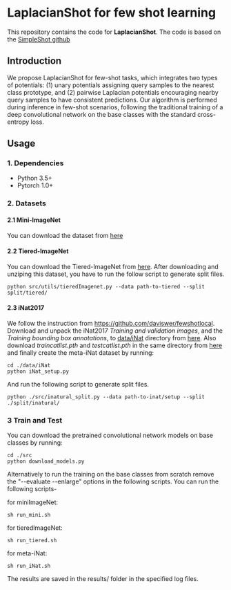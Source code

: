 # LaplacianShot for few shot learning

This repository contains the code for **LaplacianShot**. The code is based on the [SimpleShot github](https://github.com/mileyan/simple_shot)


## Introduction
We propose LaplacianShot for few-shot tasks, which integrates two types of potentials: (1) unary potentials assigning query samples to the nearest class prototype, and (2) pairwise Laplacian potentials encouraging nearby query samples to have consistent predictions. Our algorithm is performed during inference in few-shot scenarios, following the traditional training of a deep convolutional network on the base classes with the standard cross-entropy loss.

## Usage
### 1. Dependencies
- Python 3.5+
- Pytorch 1.0+

### 2. Datasets
#### 2.1 Mini-ImageNet
You can download the dataset from [here](https://drive.google.com/open?id=0B3Irx3uQNoBMQ1FlNXJsZUdYWEE)

#### 2.2 Tiered-ImageNet
You can download the Tiered-ImageNet from [here](https://drive.google.com/file/d/1g1aIDy2Ar_MViF2gDXFYDBTR-HYecV07/view).
After downloading and unziping this dataset, you have to run the follow script to generate split files.
```angular2
python src/utils/tieredImagenet.py --data path-to-tiered --split split/tiered/
```
#### 2.3 iNat2017
We follow the instruction from https://github.com/daviswer/fewshotlocal. Download and unpack the iNat2017 _Training and validation images_, and the _Training bounding box annotations_, to [data/iNat](./data/iNat) directory from [here](https://github.com/visipedia/inat_comp/blob/master/2017/README.md#Data). Also download _traincatlist.pth_ and _testcatlist.pth_ in the same directory from [here](https://github.com/daviswer/fewshotlocal) and finally
 create the meta-iNat dataset by running:
 ```angular2
cd ./data/iNat
python iNat_setup.py
```

And run the following script to generate split files.
```angular2
python ./src/inatural_split.py --data path-to-inat/setup --split ./split/inatural/
```

### 3 Train and Test
You can download the pretrained convolutional network models on base classes by running:
```angular2
cd ./src
python download_models.py
```
Alternatively to run the training on the base classes from scratch remove the "--evaluate --enlarge" options in the following scripts.
You can run the following scripts-

for miniImageNet:
```angular2
sh run_mini.sh
```
for tieredImageNet:
```angular2
sh run_tiered.sh
```
for meta-iNat:
```angular2
sh run_iNat.sh
```
The results are saved in the results/ folder in the specified log files.

